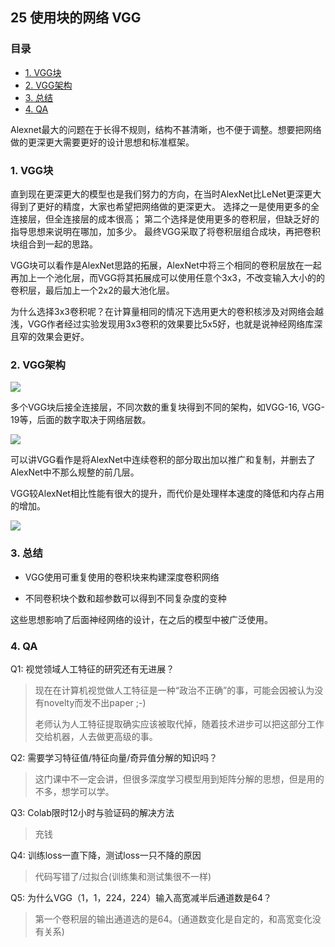 ## 25 使用块的网络 VGG

### 目录

 * [1. VGG块](#1-vgg块)
  * [2. VGG架构](#2-vgg架构)
  * [3. 总结](#3-总结)
  * [4. QA](#4-qa)

Alexnet最大的问题在于长得不规则，结构不甚清晰，也不便于调整。想要把网络做的更深更大需要更好的设计思想和标准框架。

### 1. VGG块

直到现在更深更大的模型也是我们努力的方向，在当时AlexNet比LeNet更深更大得到了更好的精度，大家也希望把网络做的更深更大。
选择之一是使用更多的全连接层，但全连接层的成本很高；
第二个选择是使用更多的卷积层，但缺乏好的指导思想来说明在哪加，加多少。
最终VGG采取了将卷积层组合成块，再把卷积块组合到一起的思路。

VGG块可以看作是AlexNet思路的拓展，AlexNet中将三个相同的卷积层放在一起再加上一个池化层，而VGG将其拓展成可以使用任意个3x3，不改变输入大小的的卷积层，最后加上一个2x2的最大池化层。

为什么选择3x3卷积呢？在计算量相同的情况下选用更大的卷积核涉及对网络会越浅，VGG作者经过实验发现用3x3卷积的效果要比5x5好，也就是说神经网络库深且窄的效果会更好。

### 2. VGG架构

![](https://cdn.jsdelivr.net/gh/HLIX1/pic/lm_ML/202210262246243.png)


多个VGG块后接全连接层，不同次数的重复块得到不同的架构，如VGG-16, VGG-19等，后面的数字取决于网络层数。

![](https://cdn.jsdelivr.net/gh/HLIX1/pic/lm_ML/202210262250210.png)


可以讲VGG看作是将AlexNet中连续卷积的部分取出加以推广和复制，并删去了AlexNet中不那么规整的前几层。

VGG较AlexNet相比性能有很大的提升，而代价是处理样本速度的降低和内存占用的增加。

![](https://cdn.jsdelivr.net/gh/HLIX1/pic/lm_ML/202210262251123.png)

### 3. 总结

- VGG使用可重复使用的卷积块来构建深度卷积网络

- 不同卷积块个数和超参数可以得到不同复杂度的变种

这些思想影响了后面神经网络的设计，在之后的模型中被广泛使用。

### 4. QA

Q1: 视觉领域人工特征的研究还有无进展？

> 现在在计算机视觉做人工特征是一种“政治不正确”的事，可能会因被认为没有novelty而发不出paper ;-)
>
> 老师认为人工特征提取确实应该被取代掉，随着技术进步可以把这部分工作交给机器，人去做更高级的事。

Q2: 需要学习特征值/特征向量/奇异值分解的知识吗？

> 这门课中不一定会讲，但很多深度学习模型用到矩阵分解的思想，但是用的不多，想学可以学。

Q3: Colab限时12小时与验证码的解决方法

> 充钱

Q4: 训练loss一直下降，测试loss一只不降的原因

> 代码写错了/过拟合(训练集和测试集很不一样)

Q5: 为什么VGG（1，1，224，224）输入高宽减半后通道数是64？

> 第一个卷积层的输出通道选的是64。(通道数变化是自定的，和高宽变化没有关系)
